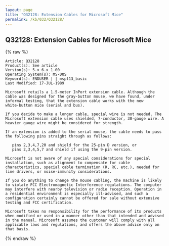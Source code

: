```yaml
---
layout: page
title: "Q32128: Extension Cables for Microsoft Mice"
permalink: /kb/032/Q32128/
---
```


## Q32128: Extension Cables for Microsoft Mice

{% raw %}

	Article: Q32128
	Product(s): See article
	Version(s): 5.x 6.x 1.00
	Operating System(s): MS-DOS
	Keyword(s): ENDUSER | | mspl13_basic
	Last Modified: 17-JUL-1989
	
	Microsoft retails a 1.5-meter InPort extension cable. Although the
	cable was designed for the gray-button mouse, we have found, under
	informal testing, that the extension cable works with the new
	white-button mice (serial and bus).
	
	If you decide to make a longer cable, special wire is not needed. The
	Microsoft extension cable uses shielded, 7-conductor, 30-gauge wire. A
	heavier gauge wire might be considered for strength.
	
	If an extension is added to the serial mouse, the cable needs to pass
	the following pins straight through as follows:
	
	   pins 2,3,4,7,20 and shield for the 25-pin D version, or
	   pins 2,3,4,5,7 and shield if using the 9-pin version.
	
	Microsoft is not aware of any special considerations for special
	installation, such as alignment to compensate for cable
	characteristics, special cable termination (R, RC, etc.), needed for
	line drivers, or noise-immunity considerations.
	
	If you do anything to change the mouse cabling, the machine is likely
	to violate FCC Electromagnetic Interference regulations. The computer
	may interfere with nearby television or radio reception. Operation in
	a residential environment is especially ill-advised, and such a
	configuration certainly cannot be offered for sale without extensive
	testing and FCC certification.
	
	Microsoft takes no responsibility for the performance of its products
	when modified or used in a manner other than that intended and advised
	in the manual. Microsoft assumes the customer will comply with all
	applicable laws and regulations, and offers the above advice only on
	that basis.

{% endraw %}
